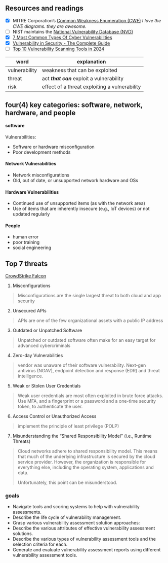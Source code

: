 ## Resources and readings
- [x] MITRE Corporation’s [Common Weakness Enumeration (CWE)](https://cwe.mitre.org/) _I love the CWE diagrams. they are awesome._
- [ ] NIST maintains the [National Vulnerability Database (NVD)](https://nvd.nist.gov/vuln/search)
- [x] [7 Most Common Types Of Cyber Vulnerabilities](https://www.crowdstrike.com/cybersecurity-101/types-of-cyber-vulnerabilities/)
- [x] [Vulnerability in Security - The Complete Guide](https://intellipaat.com/blog/vulnerability-in-cyber-security/)
- [ ] [Top 10 Vulnerability Scanning Tools in 2024](https://intellipaat.com/blog/vulnerability-scanning-tools/)

|word| explanation|
|-|-|
| vulnerability | weakness that can be exploited |
| threat| act ___that can___ exploit a vulnerability |
| risk | effect of a threat exploiting a vulnerability |

## four(4) key categories: software, network, hardware, and people
#### software
Vulnerabilities:
 -   Software or hardware misconfiguration
-    Poor development methods
#### Network Vulnerabilities
-    Network misconfigurations
-    Old, out of date, or unsupported network hardware and OSs
#### Hardware Vulnerabilities
-    Continued use of unsupported items (as with the network area)
-    Use of items that are inherently insecure (e.g., IoT devices) or not updated regularly
#### People
- human error
-  poor training
- social engineering


## Top 7 threats 
[CrowdStrike Falcon](https://www.crowdstrike.com/products/exposure-management/falcon-spotlight-vulnerability-management/)
1. Misconfigurations
> Misconfigurations are the single largest threat to both cloud and app security
2.  Unsecured APIs
> APIs are one of the few organizational assets with a public IP address
3. Outdated or Unpatched Software
> Unpatched or outdated software often make for an easy target for advanced cybercriminals
4. Zero-day Vulnerabilities
>  vendor was unaware of their software vulnerability. Next-gen antivirus (NGAV), endpoint detection and response (EDR) and threat intelligence.
5. Weak or Stolen User Credentials
> Weak user credentials are most often exploited in brute force attacks. Use MFA, and a fingerprint or a password and a one-time security token, to authenticate the user.
6. Access Control or Unauthorized Access
> implement the principle of least privilege (POLP)
7. Misunderstanding the “Shared Responsibility Model” (i.e., Runtime Threats)
> Cloud networks adhere to shared responsibility model. This means that much of the underlying infrastructure is secured by the cloud service provider.
> However, the organization is responsible for everything else, including the operating system, applications and data.
>
> Unfortunately, this point can be misunderstood.














### goals
- Navigate tools and scoring systems to help with vulnerability assessments.
- Describe the life cycle of vulnerability management.
- Grasp various vulnerability assessment solution approaches:
- Describe the various attributes of effective vulnerability assessment solutions.
- Describe the various types of vulnerability assessment tools and the selection criteria for each.
- Generate and evaluate vulnerability assessment reports using different vulnerability assessment tools. 

